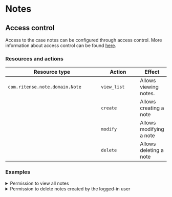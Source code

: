 # Notes

## Access control

Access to the case notes can be configured through access control. More information about access control can be found [here](https://docs.valtimo.nl/features/access-control).

### Resources and actions

<table><thead><tr><th width="329">Resource type</th><th width="143">Action</th><th>Effect</th></tr></thead><tbody><tr><td><code>com.ritense.note.domain.Note</code></td><td><code>view_list</code></td><td>Allows viewing notes.</td></tr><tr><td></td><td><code>create</code></td><td>Allows creating a note</td></tr><tr><td></td><td><code>modify</code></td><td>Allows modifying a note</td></tr><tr><td></td><td><code>delete</code></td><td>Allows deleting a note</td></tr></tbody></table>

### Examples

<details>

<summary>Permission to view all notes</summary>

<pre class="language-json" data-overflow="wrap"><code class="lang-json">{
<strong>    "resourceType": "com.ritense.note.domain.Note",
</strong>    "action": "view_list",
    "conditions": []
}
</code></pre>

</details>

<details>

<summary>Permission to delete notes created by the logged-in user</summary>

{% code overflow="wrap" %}
```json
{
   "resourceType": "com.ritense.note.domain.Note",
   "action": "delete",
   "conditions": [
      {
         "type": "field",
         "field": "createdByUserId",
         "operator": "==",
         "value": "${currentUserIdentifier}"
      }
   ]
}
```
{% endcode %}

</details>
